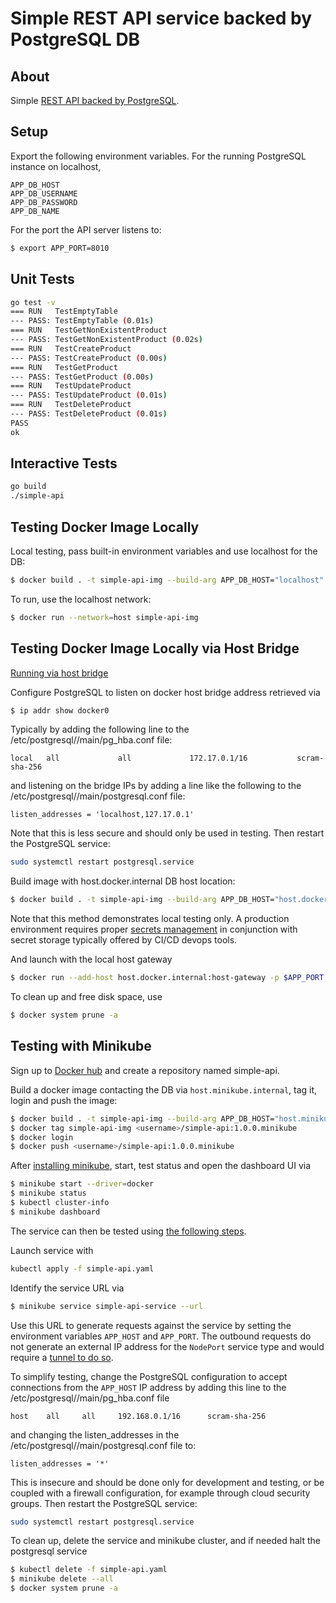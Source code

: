 # Simple REST API service backed by PostgreSQL DB

## About

Simple [REST API backed by PostgreSQL](https://semaphoreci.com/community/tutorials/building-and-testing-a-rest-api-in-go-with-gorilla-mux-and-postgresql).

## Setup
Export the following environment variables. For the running PostgreSQL instance on localhost,
```
APP_DB_HOST
APP_DB_USERNAME
APP_DB_PASSWORD
APP_DB_NAME
```

For the port the API server listens to:
```bash
$ export APP_PORT=8010
```

## Unit Tests

```bash
go test -v
=== RUN   TestEmptyTable
--- PASS: TestEmptyTable (0.01s)
=== RUN   TestGetNonExistentProduct
--- PASS: TestGetNonExistentProduct (0.02s)
=== RUN   TestCreateProduct
--- PASS: TestCreateProduct (0.00s)
=== RUN   TestGetProduct
--- PASS: TestGetProduct (0.00s)
=== RUN   TestUpdateProduct
--- PASS: TestUpdateProduct (0.01s)
=== RUN   TestDeleteProduct
--- PASS: TestDeleteProduct (0.01s)
PASS
ok
```

## Interactive Tests

```bash
go build
./simple-api
```

## Testing Docker Image Locally

Local testing, pass built-in environment variables and use localhost for the DB:

```bash
$ docker build . -t simple-api-img --build-arg APP_DB_HOST="localhost" --build-arg APP_DB_USERNAME=${APP_DB_USERNAME} --build-arg APP_DB_PASSWORD=${APP_DB_PASSWORD} --build-arg APP_DB_NAME=${APP_DB_NAME}  --build-arg APP_PORT=${APP_PORT}
```

To run, use the localhost network:
```bash
$ docker run --network=host simple-api-img
```

## Testing Docker Image Locally via Host Bridge

[Running via host bridge](https://www.howtogeek.com/devops/how-to-connect-to-localhost-within-a-docker-container/)

Configure PostgreSQL to listen on docker host bridge address retrieved via
```bash
$ ip addr show docker0
```

Typically by adding the following line to the /etc/postgresql/<version>/main/pg_hba.conf file:
```
local   all             all             172.17.0.1/16           scram-sha-256
```
and listening on the bridge IPs by adding a line like the following to the /etc/postgresql/<version>/main/postgresql.conf file:
```
listen_addresses = 'localhost,127.17.0.1'
```
Note that this is less secure and should only be used in testing.
Then restart the PostgreSQL service:
```bash
sudo systemctl restart postgresql.service
```

Build image with host.docker.internal DB host location:
```bash
$ docker build . -t simple-api-img --build-arg APP_DB_HOST="host.docker.internal" --build-arg APP_DB_USERNAME=${APP_DB_USERNAME} --build-arg APP_DB_PASSWORD=${APP_DB_PASSWORD} --build-arg APP_DB_NAME=${APP_DB_NAME}  --build-arg APP_PORT=${APP_PORT}
```

Note that this method demonstrates local testing only. A production environment requires proper [secrets management](https://docs.docker.com/engine/swarm/secrets/) in conjunction with secret storage typically offered by CI/CD devops tools.

And launch with the local host gateway
```bash
$ docker run --add-host host.docker.internal:host-gateway -p $APP_PORT:$APP_PORT simple-api-img
```

To clean up and free disk space, use
```bash
$ docker system prune -a
```

## Testing with Minikube

Sign up to [Docker hub](https://hub.docker.com) and create a repository named simple-api.

Build a docker image contacting the DB via `host.minikube.internal`, tag it, login and push the image:
```bash
$ docker build . -t simple-api-img --build-arg APP_DB_HOST="host.minikube.internal" --build-arg APP_DB_USERNAME=${APP_DB_USERNAME} --build-arg APP_DB_PASSWORD=${APP_DB_PASSWORD} --build-arg APP_DB_NAME=${APP_DB_NAME}  --build-arg APP_PORT=${APP_PORT}
$ docker tag simple-api-img <username>/simple-api:1.0.0.minikube
$ docker login
$ docker push <username>/simple-api:1.0.0.minikube
```

After [installing minikube](https://thenewstack.io/install-minikube-on-ubuntu-linux-for-easy-kubernetes-development/), start, test status and open the dashboard UI via

```bash
$ minikube start --driver=docker
$ minikube status
$ kubectl cluster-info
$ minikube dashboard
```

The service can then be tested using [the following steps](https://www.coding-bootcamps.com/blog/build-containerized-applications-with-golang-on-kubernetes.html).

Launch service with
```bash
kubectl apply -f simple-api.yaml
```

Identify the service URL via
```bash
$ minikube service simple-api-service --url
```
Use this URL to generate requests against the service by setting the environment variables `APP_HOST` and `APP_PORT`.
The outbound requests do not generate an external IP address for the `NodePort` service type and would require a [tunnel to do so](https://minikube.sigs.k8s.io/docs/handbook/accessing/).

To simplify testing, change the PostgreSQL configuration to accept connections from the `APP_HOST` IP address by adding this line to the /etc/postgresql/<version>/main/pg_hba.conf file 
```
host	all		all		192.168.0.1/16		scram-sha-256
```
and changing the listen_addresses in the /etc/postgresql/<version>/main/postgresql.conf file to:
```
listen_addresses = '*'
```
This is insecure and should be done only for development and testing, or be coupled with a firewall configuration, for example through cloud security groups.
Then restart the PostgreSQL service:
```bash
sudo systemctl restart postgresql.service
```

To clean up, delete the service and minikube cluster, and if needed halt the postgresql service
```bash
$ kubectl delete -f simple-api.yaml
$ minikube delete --all
$ docker system prune -a
```
